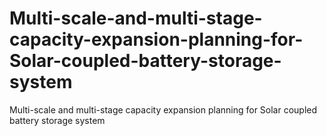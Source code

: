 # Multi-scale-and-multi-stage-capacity-expansion-planning-for-Solar-coupled-battery-storage-system
Multi-scale and multi-stage capacity expansion planning for Solar coupled battery storage system
